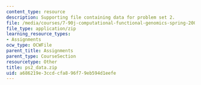 ```yaml
---
content_type: resource
description: Supporting file containing data for problem set 2.
file: /media/courses/7-90j-computational-functional-genomics-spring-2005/a686219e3ccdcfa896f79eb594d1eefe_ps2_data.zip
file_type: application/zip
learning_resource_types:
- Assignments
ocw_type: OCWFile
parent_title: Assignments
parent_type: CourseSection
resourcetype: Other
title: ps2_data.zip
uid: a686219e-3ccd-cfa8-96f7-9eb594d1eefe
---
```

